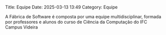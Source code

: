 Title: Equipe
Date: 2025-03-13 13:49
Category: Equipe

A Fábrica de Software é composta por uma equipe multidisciplinar, formada por professores e alunos do curso de Ciência da Computação do IFC Campus Videira